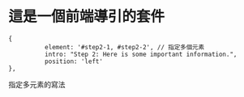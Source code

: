 # 這是一個前端導引的套件

```
{
          element: '#step2-1, #step2-2', // 指定多個元素
          intro: "Step 2: Here is some important information.",
          position: 'left'
},

``` 

指定多元素的寫法
